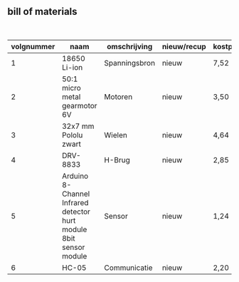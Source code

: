 ## bill of materials
<br />

|volgnummer|naam|omschrijving|nieuw/recup|kostprijs/stuk|aantal|subtotaal|
|----------|----|------------|-----------|---------|------|---------|
|         1|18650 Li-ion|Spanningsbron|nieuw|7,52 |    2| 15,04|
|         2|50:1 micro metal gearmotor 6V |Motoren|nieuw|3,50 |      2|7,00|
|         3| 32x7 mm Pololu zwart| Wielen|nieuw| 4,64| 1 paar |        4,64 |
|         4|DRV-8833|H-Brug|nieuw|              2,85|      1|         2,85|
|         5|Arduino 8-Channel Infrared detector hurt module 8bit sensor module|Sensor|nieuw|1,24| 1|1,24|
|         6|HC-05|Communicatie|nieuw|2,20|      1|         2,20|
